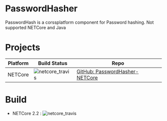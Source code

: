 # PasswordHasher
PasswordHash is a corssplatform component for Password hashing. Not supported NETCore and Java

# Projects
 Platform | Build Status | Repo 
 ---|---|---
 NETCore | ![netcore_travis](https://www.travis-ci.org/standardcore/PasswordHasher-NETCore.svg?branch=master) | [GitHub: PasswordHasher-NETCore](https://github.com/standardcore/PasswordHasher-NETCore)

# Build
* NETCore 2.2 : ![netcore_travis](https://www.travis-ci.org/standardcore/PasswordHasher-NETCore.svg?branch=master)
